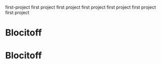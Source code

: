 first-project
first project
first project
first project
first project
first project
first project
# Blocitoff
# Blocitoff
